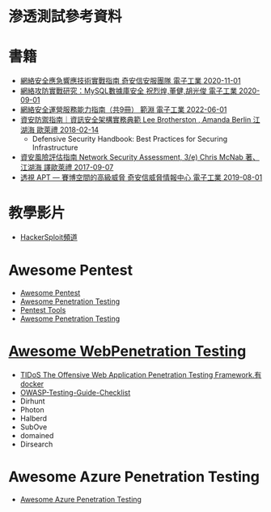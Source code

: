 # 滲透測試參考資料
# 書籍
- [網絡安全應急響應技術實戰指南 奇安信安服團隊 電子工業 2020-11-01](https://www.tenlong.com.tw/products/9787121398810?list_name=sp)
- [網絡攻防實戰研究：MySQL數據庫安全  祝烈煌,董健,胡光俊  電子工業 2020-09-01](https://www.tenlong.com.tw/products/9787121355301?list_name=sp)
- [網絡安全運營服務能力指南（共9冊）  範淵  電子工業  2022-06-01](https://www.tenlong.com.tw/products/9787121434280?list_name=sp)
- [資安防禦指南｜資訊安全架構實務典範  Lee Brotherston , Amanda Berlin 江湖海 歐萊禮 2018-02-14](https://www.tenlong.com.tw/products/9789864766963?list_name=rd)
  - Defensive Security Handbook: Best Practices for Securing Infrastructure
- [資安風險評估指南 Network Security Assessment, 3/e) Chris McNab 著、江湖海 譯歐萊禮  2017-09-07](https://www.tenlong.com.tw/products/9789864765478?list_name=rd)
- [透視 APT — 賽博空間的高級威脅   奇安信威脅情報中心 電子工業  2019-08-01](https://www.tenlong.com.tw/products/9787121371011?list_name=sp)
# 教學影片
- [HackerSploit頻道](https://www.youtube.com/HackerSploit)

# Awesome Pentest
- [Awesome Pentest](https://github.com/x0x8x/awesome-pentester)
- [Awesome Penetration Testing](https://github.com/Muhammd/Awesome-Pentest#docker-for-penetration-testing)
- [Pentest Tools](https://github.com/arch3rPro/PentestTools/tree/master)
- [Awesome Penetration Testing](https://github.com/enaqx/awesome-pentest)

# [Awesome WebPenetration Testing](https://github.com/anubi5egypt/awesome-web-pentest)
- [TIDoS The Offensive Web Application Penetration Testing Framework.有docker](https://github.com/0xInfection/TIDoS-Framework)
- [OWASP-Testing-Guide-Checklist](https://github.com/t3l3machus/OWASP-Testing-Guide-Checklist)
- Dirhunt
- Photon
- Halberd
- SubOve
- domained
- Dirsearch
# Awesome Azure Penetration Testing
- [Awesome Azure Penetration Testing](https://github.com/Kyuu-Ji/Awesome-Azure-Pentest)
